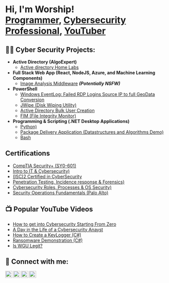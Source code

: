 <h1>Hi, I'm Worship! <br/><a href="https://github.com/joshmadakor1">Programmer</a>, <a href="https://www.linkedin.com/in/joshmadakor/">Cybersecurity Professional</a>, <a href="https://www.youtube.com/c/joshmadakor">YouTuber</a></h1>

<h2>👨‍💻 Cyber Security Projects:</h2>

- <b>Active Directory (AlgoExpert)</b>
  - [Active directory Home Labs](https://github.com/joshmadakor1/Algorithms-Practice)
- <b>Full Stack Web App (React, NodeJS, Azure, and Machine Learning Components)</b>
  - [Image Analysis Middleware](https://github.com/joshmadakor1/4chan-Image-Analysis-Middleware-C964) <b><i>(Potentially NSFW)</b></i>
- <b>PowerShell</b>
  - [Windows EventLog: Failed RDP Logins Source IP to full GeoData Conversion](https://github.com/joshmadakor1/Sentinel-Lab)
  - [JWipe (Disk Wiping Utility)](https://github.com/joshmadakor1/Jwipe.PowerShell)
  - [Active Directory Bulk User Creation](https://github.com/joshmadakor1/AD_PS)
  - [FIM (File Integrity Monitor)](https://github.com/joshmadakor1/PowerShell-Integrity-FIM)
- <b>Programming & Scripting (.NET Desktop Applications)</b>
  - [Python)](https://github.com/joshmadakor1/EncrypterPOC)
  - [Package Delivery Application (Datastructures and Algorithms Demo)](https://github.com/joshmadakor1/Package-Delivery-Pathfinding-Algorithm)
  - [Bash](https://github.com/joshmadakor1/DecrypterPOC)

<h2>Certifications</h2>

- [CompTIA Security+ (SY0-601)](https://www.youtube.com/watch?v=a83ASGn_V_s)
- [Intro to IT & Cybersecurity)](https://www.youtube.com/watch?v=E2MwRWxDBkA)
- [(ISC)2 Certified in CyberSecurity](https://www.youtube.com/watch?v=uHy3oM7NnoU)
- [Penetration Testing, Incidence response & Forensics)](https://www.youtube.com/watch?v=N-L9hklSlNk)
- [Cybersecurity Roles, Processes & OS Security)](https://www.youtube.com/watch?v=OfvdQeh79s0)
- [Security Operations Fundamentals (Palo Alto)](https://www.youtube.com/watch?v=E2MwRWxDBkA)


<h2>📺 Popular YouTube Videos</h2>

- [How to get into Cybersecurity Starting From Zero](https://www.youtube.com/watch?v=a83ASGn_V_s)
- [A Day in the Life of a Cybersecurity Anayst](https://www.youtube.com/watch?v=uHy3oM7NnoU)
- [How to Create a KeyLogger (C#)](https://www.youtube.com/watch?v=N-L9hklSlNk)
- [Ransomware Demonstration (C#)](https://www.youtube.com/watch?v=OfvdQeh79s0)
- [Is WGU Legit?](https://www.youtube.com/watch?v=E2MwRWxDBkA)

<h2> 🤳 Connect with me:</h2>

[<img align="left" alt="iconboykarma | YouTube" width="22px" src="https://cdn.jsdelivr.net/npm/simple-icons@v3/icons/youtube.svg" />][youtube]
[<img align="left" alt="iconboykarma | Twitter" width="22px" src="https://cdn.jsdelivr.net/npm/simple-icons@v3/icons/twitter.svg" />][twitter]
[<img align="left" alt="iconboykarma | LinkedIn" width="22px" src="https://cdn.jsdelivr.net/npm/simple-icons@v3/icons/linkedin.svg" />][linkedin]
[<img align="left" alt="iconboykarma| Instagram" width="22px" src="https://cdn.jsdelivr.net/npm/simple-icons@v3/icons/instagram.svg" />][instagram]

[twitter]: https://twitter.com/iconboykarma
[youtube]: https://www.youtube.com/getintocybersec
[instagram]: https://www.instagram.com/iconboykarma/
[linkedin]: https://linkedin.com/in/worship-matangadzi

<!--
**iconboykarma/iconboykarma** is a ✨ _special_ ✨ repository because its `README.md` (this file) appears on your GitHub profile.

Here are some ideas to get you started:

- 🔭 I’m currently working on ...
- 🌱 I’m currently learning ...
- 👯 I’m looking to collaborate on ...
- 🤔 I’m looking for help with ...
- 💬 Ask me about ...
- 📫 How to reach me: ...
- 😄 Pronouns: ...
- ⚡ Fun fact: ...
-->
